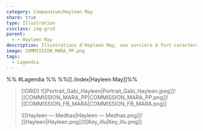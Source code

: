 ```yaml
---
category: Compendium/Hayleen May
share: true
type: Illustration
cssclass: img-grid
parent:
  - - Hayleen May
description: Illustrations d'Hayleen May, une sorcière à fort caractère !
image: COMMISSION_MARA_PP.png
tags:
  - Lagendia
---
```



%% #Lagendia %%
%%[[./index|Hayleen May]]%%

> [!GRID]
>![[Portrait_Gabi_Hayleen|Portrait_Gabi_Hayleen.jpeg]]![[COMMISSION_MARA_PP|COMMISSION_MARA_PP.png]]![[COMMISSION_FB_MARA|COMMISSION_FB_MARA.png]]
>
>![[Hayleen — Medhas|Hayleen — Medhas.png]]![[Hayleen|Hayleen.png]]![[Key_illu|Key_illu.png]]
